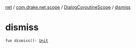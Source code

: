 [net](../../index.md) / [com.drake.net.scope](../index.md) / [DialogCoroutineScope](index.md) / [dismiss](./dismiss.md)

# dismiss

`fun dismiss(): `[`Unit`](https://kotlinlang.org/api/latest/jvm/stdlib/kotlin/-unit/index.html)